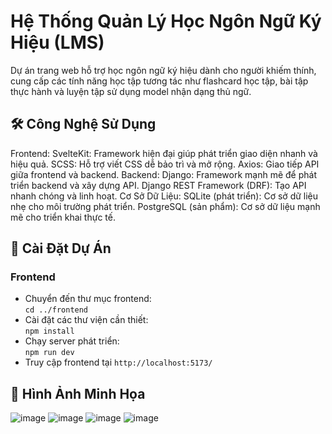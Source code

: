 # Hệ Thống Quản Lý Học Ngôn Ngữ Ký Hiệu (LMS)
Dự án trang web hỗ trợ học ngôn ngữ ký hiệu dành cho người khiếm thính, cung cấp các tính năng học tập tương tác như flashcard học tập, bài tập thực hành và luyện tập sử dụng model nhận dạng thủ ngữ.

## 🛠️ Công Nghệ Sử Dụng 
Frontend:
SvelteKit: Framework hiện đại giúp phát triển giao diện nhanh và hiệu quả.
SCSS: Hỗ trợ viết CSS dễ bảo trì và mở rộng.
Axios: Giao tiếp API giữa frontend và backend.
Backend:
Django: Framework mạnh mẽ để phát triển backend và xây dựng API.
Django REST Framework (DRF): Tạo API nhanh chóng và linh hoạt.
Cơ Sở Dữ Liệu:
SQLite (phát triển): Cơ sở dữ liệu nhẹ cho môi trường phát triển.
PostgreSQL (sản phẩm): Cơ sở dữ liệu mạnh mẽ cho triển khai thực tế.

## 🚀 Cài Đặt Dự Án
### Frontend
- Chuyển đến thư mục frontend:  
`cd ../frontend`  
- Cài đặt các thư viện cần thiết:  
`npm install`  
- Chạy server phát triển:  
`npm run dev`  
- Truy cập frontend tại `http://localhost:5173/`

## 📸 Hình Ảnh Minh Họa
![image](https://github.com/user-attachments/assets/b5cfc697-c7cd-4e8b-bb68-5addb97d67bc)
![image](https://github.com/user-attachments/assets/80e83fde-9daf-4b71-b3ec-398eeeee54e6)
![image](https://github.com/user-attachments/assets/90db5819-fbef-431b-a204-cd94cd7f3ca0)
![image](https://github.com/user-attachments/assets/b19e7917-93ab-4b2a-8ee2-1fbd444894d5)

